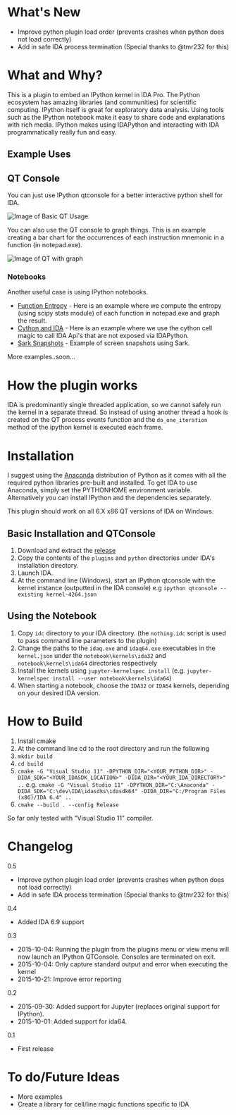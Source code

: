 # What's New
- Improve python plugin load order (prevents crashes when python does not load correctly)
- Add in safe IDA process termination (Special thanks to @tmr232 for this)

# What and Why?
This is a plugin to embed an IPython kernel in IDA Pro. The Python ecosystem has amazing libraries (and communities) for scientific computing. IPython itself is great for exploratory data analysis. Using tools such as the IPython notebook make it easy to share code and explanations with rich media. IPython makes using IDAPython and interacting with IDA programmatically really fun and easy.

## Example Uses
## QT Console
You can just use IPython qtconsole for a better interactive python shell for IDA.

![Image of Basic QT Usage](qtbasic.gif)


You can also use the QT console to graph things. This is an example creating a bar chart for the occurrences of each instruction mnemonic in a function (in notepad.exe).

![Image of QT with graph](qtwithgraph.gif)

### Notebooks

Another useful case is using IPython notebooks.

- [Function Entropy](http://nbviewer.ipython.org/github/james91b/ida_ipython/blob/master/notebook/examples/Function%20Entropy.ipynb) - Here is an example where we compute the entropy (using scipy stats module) of each function in notepad.exe and graph the result.
- [Cython and IDA](http://nbviewer.ipython.org/github/james91b/ida_ipython/blob/master/notebook/examples/Cython%20and%20IDA.ipynb) - Here is an example where we use the cython cell magic to call IDA Api's that are not exposed via IDAPython.
- [Sark Snapshots](http://nbviewer.ipython.org/github/james91b/ida_ipython/blob/master/notebook/examples/Sark%20Snapshots.ipynb) - Example of screen snapshots using Sark.

More examples..soon...

# How the plugin works
IDA is predominantly single threaded application, so we cannot safely run the kernel in a separate thread. So instead of using another thread a hook is created on the QT process events function and the `do_one_iteration` method of the ipython kernel is executed each frame.

# Installation
I suggest using the [Anaconda](http://continuum.io/downloads) distribution of Python as it comes with all the required python libraries pre-built and installed. To get IDA to use Anaconda, simply set the PYTHONHOME environment variable. Alternatively you can install IPython and the dependencies separately.

This plugin should work on all 6.X x86 QT versions of IDA on Windows.

## Basic Installation and QTConsole
1. Download and extract the [release](https://github.com/james91b/ida_ipython/releases/latest)
2. Copy the contents of the `plugins` and `python` directories under IDA's installation directory.
4. Launch IDA.
5. At the command line (Windows), start an IPython qtconsole with the kernel instance (outputted in the IDA console) e.g `ipython qtconsole --existing kernel-4264.json`

## Using the Notebook
1. Copy `idc` directory to your IDA directory. (the `nothing.idc` script is used to pass command line parameters to the plugin)
2. Change the paths to the `idaq.exe` and `idaq64.exe` executables in the `kernel.json` under the `notebook\kernels\ida32`
    and `notebook\kernels\ida64` directories respectively
3. Install the kernels using `jupyter-kernelspec install` (e.g. `jupyter-kernelspec install --user notebook\kernels\ida64`)
4. When starting a notebook, choose the `IDA32` or `IDA64` kernels, depending on your desired IDA version.

# How to Build
1. Install cmake
2. At the command line cd to the root directory and run the following
3. `mkdir build`
4. `cd build`
5. `cmake -G "Visual Studio 11" -DPYTHON_DIR="<YOUR_PYTHON_DIR>" -DIDA_SDK="<YOUR_IDASDK_LOCATION>" -DIDA_DIR="<YOUR_IDA_DIRECTORY>" ..`
e.g.
`cmake -G "Visual Studio 11" -DPYTHON_DIR="C:\Anaconda" -DIDA_SDK="C:\dev\IDA\idasdks\idasdk64" -DIDA_DIR="C:/Program Files (x86)/IDA 6.4" ..`
6. `cmake --build . --config Release`

So far only tested with "Visual Studio 11" compiler.

# Changelog
0.5
- Improve python plugin load order (prevents crashes when python does not load correctly)
- Add in safe IDA process termination (Special thanks to @tmr232 for this)

0.4
- Added IDA 6.9 support

0.3
- 2015-10-04: Running the plugin from the plugins menu or view menu will now launch an IPython QTConsole. Consoles are terminated on exit.
- 2015-10-04: Only capture standard output and error when executing the kernel
- 2015-10-21: Improve error reporting

0.2
- 2015-09-30: Added support for Jupyter (replaces original support for IPython).
- 2015-10-01: Added support for ida64.

0.1
- First release

# To do/Future Ideas
- More examples
- Create a library for cell/line magic functions specific to IDA
